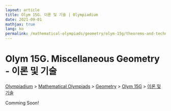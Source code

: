```yaml
---
layout: article
title: Olym 15G. 이론 및 기술 | Olympiadium
date: 2021-09-01
mathjax: true
lang: ko
permalink: /mathematical-olympiads/geometry/olym-15g/theorems-and-techniques/
---
```

# Olym 15G. Miscellaneous Geometry <br> <ssup> - 이론 및 기술</ssup>

<a href="{{ site.homeurl }}">Olympiadium</a> > <a href="{{ site.homeurl }}mathematical-olympiads/">Mathematical Olympiads</a> > <a href="{{ site.homeurl }}mathematical-olympiads/geometry/">Geometry</a> > <a href="{{ site.homeurl }}mathematical-olympiads/geometry/olym-15g/">Olym 15G</a> > <a href="{{ site.homeurl }}mathematical-olympiads/geometry/olym-15g/theorems-and-techniques/">이론 및 기술</a>

Comming Soon!
